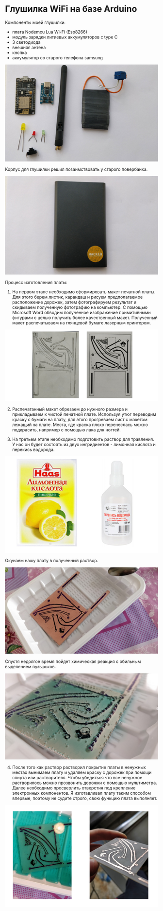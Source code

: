 # Глушилка WiFi на базе Arduino

Компоненты моей глушилки: 
- плата Nodemcu Lua Wi-Fi (Esp8266)
- модуль зарядки литиевых аккумуляторов с type C
- 3 светодиода
- внешняя антена
- кнопка
- аккумулятор со старого телефона samsung

![Image alt](https://github.com/ArtemAvanesov/Arduino-WIFI-Jammer/raw/master/Изображения/components.jpg)

Корпус для глушилки решил позаимствовать у старого повербанка.

![Image alt](https://github.com/ArtemAvanesov/Arduino-WIFI-Jammer/raw/master/Изображения/case.jpg)

Процесс изготовления платы: 

1) На первом этапе необходимо сформировать макет печатной платы. Для этого берем листик, карандаш и рисуем предполагаемое расположение дорожек, затем фотографируем результат и скидываем полученную фотографию на компьютер. С помощью Microsoft Word обводим полученное изображение примитивными фигурами с целью получить более качественный макет. Полученный макет распечатываем на глянцевой бумаге лазерным принтером.

![Image alt](https://github.com/ArtemAvanesov/Arduino-WIFI-Jammer/raw/master/Изображения/model.jpg)

2) Распечатанный макет обрезаем до нужного размера и прикладываем к чистой печатной плате. Используя утюг переводим краску с бумаги на плату, для этого прогреваем лист с макетом лежащий на плате. Места, где краска плохо перенеслась можно подкрасить, например с помощью лака для ногтей.

3) На третьем этапе необходимо подготовить раствор для травления. У нас он будет состоять из двух ингридиентов - лимонная кислота и перекись водорода. 

![Image alt](https://github.com/ArtemAvanesov/Arduino-WIFI-Jammer/raw/master/Изображения/ingredients.jpg)

Окунаем нашу плату в полученный раствор.

![Image alt](https://github.com/ArtemAvanesov/Arduino-WIFI-Jammer/raw/master/Изображения/board1.jpg)

Спустя недолгое время пойдет химическая реакция с обильным выделением пузырьков.

![Image alt](https://github.com/ArtemAvanesov/Arduino-WIFI-Jammer/raw/master/Изображения/board2.jpg)

4) После того как раствор растворил покрытие платы в ненужных местах вынимаем плату и удаляем краску с дорожек при помощи спирта или растворителя. Чтобы убедиться что все ненужное растворилось можно прозвонить дорожки с помощью мультиметра. Далее необходимо просверлить отверстия под крепление электронных компонентов. 
Я изготавливал плату таким способом впервые, поэтому не судите строго, свою функцию плата выполняет.

![Image alt](https://github.com/ArtemAvanesov/Arduino-WIFI-Jammer/raw/master/Изображения/board3.jpg)
